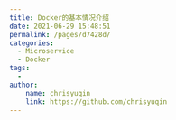 ```yaml
---
title: Docker的基本情况介绍
date: 2021-06-29 15:48:51
permalink: /pages/d7428d/
categories:
  - Microservice
  - Docker
tags:
  - 
author:
    name: chrisyuqin
    link: https://github.com/chrisyuqin
---
```

